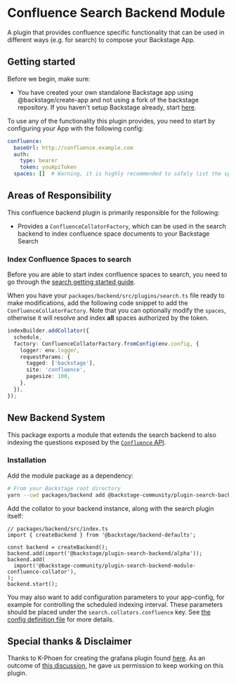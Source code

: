 # Confluence Search Backend Module

A plugin that provides confluence specific functionality that can be used in different ways (e.g. for search) to compose your Backstage App.

## Getting started

Before we begin, make sure:

- You have created your own standalone Backstage app using @backstage/create-app and not using a fork of the backstage repository. If you haven't setup Backstage already, start [here](https://backstage.io/docs/getting-started/).

To use any of the functionality this plugin provides, you need to start by configuring your App with the following config:

```yaml
confluence:
  baseUrl: http://confluence.example.com
  auth:
    type: bearer
    token: youApiToken
  spaces: []  # Warning, it is highly recommended to safely list the spaces that you want to index, either all documents will be indexed.
```

## Areas of Responsibility

This confluence backend plugin is primarily responsible for the following:

- Provides a `ConfluenceCollatorFactory`, which can be used in the search backend to index confluence space documents to your Backstage Search

### Index Confluence Spaces to search

Before you are able to start index confluence spaces to search, you need to go through the [search getting started guide](https://backstage.io/docs/features/search/getting-started).

When you have your `packages/backend/src/plugins/search.ts` file ready to make modifications, add the following code snippet to add the `ConfluenceCollatorFactory`. Note that you can optionally modify the `spaces`, otherwise it will resolve and index **all** spaces authorized by the token.

```ts
indexBuilder.addCollator({
  schedule,
  factory: ConfluenceCollatorFactory.fromConfig(env.config, {
    logger: env.logger,
    requestParams: {
      tagged: ['backstage'],
      site: 'confluence',
      pagesize: 100,
    },
  }),
});
```

## New Backend System

This package exports a module that extends the search backend to also indexing the questions exposed by the [`Confluence` API](https://developer.atlassian.com/cloud/confluence/rest/v1).

### Installation

Add the module package as a dependency:

```bash
# From your Backstage root directory
yarn --cwd packages/backend add @backstage-community/plugin-search-backend-module-confluence-collator
```

Add the collator to your backend instance, along with the search plugin itself:

```tsx
// packages/backend/src/index.ts
import { createBackend } from '@backstage/backend-defaults';

const backend = createBackend();
backend.add(import('@backstage/plugin-search-backend/alpha'));
backend.add(
  import('@backstage-community/plugin-search-backend-module-confluence-collator'),
);
backend.start();
```

You may also want to add configuration parameters to your app-config, for example for controlling the scheduled indexing interval. These parameters should be placed under the `search.collators.confluence` key. See [the config definition file](./config.d.ts) for more details.

## Special thanks & Disclaimer

Thanks to K-Phoen for creating the grafana plugin found [here](https://github.com/K-Phoen/backstage-plugin-confluence). As an outcome 
of [this discussion](https://github.com/K-Phoen/backstage-plugin-confluence/issues/193), he gave us permission to keep working on this plugin.